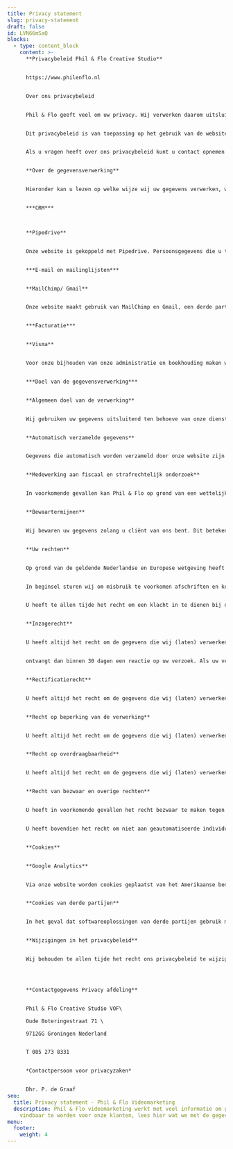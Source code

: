 ```yaml
---
title: Privacy statement
slug: privacy-statement
draft: false
id: LVN66mSaQ
blocks:
  - type: content_block
    content: >-
      **Privacybeleid Phil & Flo Creative Studio**


      https://www.philenflo.nl


      Over ons privacybeleid


      Phil & Flo geeft veel om uw privacy. Wij verwerken daarom uitsluitend gegevens die wij nodig hebben voor (het verbeteren van) onze dienstverlening en gaan zorgvuldig om met de informatie die wij over u en uw gebruik van onze diensten hebben verzameld. Wij stellen uw gegevens nooit voor commerciële doelstellingen ter beschikking aan derden.


      Dit privacybeleid is van toepassing op het gebruik van de website en de daarop ontsloten dienstverlening van Phil & Flo. De ingangsdatum voor de geldigheid van deze voorwaarden is **01-01-2021,** met het publiceren van een nieuwe versie vervalt de geldigheid van alle voorgaande versies. Dit privacybeleid beschrijft welke gegevens over u door ons worden verzameld, waar deze gegevens voor worden gebruikt en met wie en onder welke voorwaarden deze gegevens eventueel met derden kunnen worden gedeeld. Ook leggen wij aan u uit op welke wijze wij uw gegevens opslaan en hoe wij uw gegevens tegen misbruik beschermen en welke rechten u heeft met betrekking tot de door u aan ons verstrekte persoonsgegevens.


      Als u vragen heeft over ons privacybeleid kunt u contact opnemen met onze contactpersoon voor privacyzaken, u vindt de contactgegevens aan het einde van ons privacybeleid.


      **Over de gegevensverwerking**


      Hieronder kan u lezen op welke wijze wij uw gegevens verwerken, waar wij deze (laten) opslaan, welke beveiligingstechnieken wij gebruiken en voor wie de gegevens inzichtelijk zijn.


      ***CRM***



      **Pipedrive**


      Onze website is gekoppeld met Pipedrive. Persoonsgegevens die u ten behoeve van onze dienstverlening aan ons beschikbaar stelt, worden met deze partij gedeeld. Alleen wij hebben toegang tot uw gegevens om contact met u te kunnen opnemen, zij zullen uw gegevens nooit gebruiken voor een ander doel. Onze website maakt gebruik van beveiligingsmaatregelen, deze bestaan uit de toepassing van SSL-encryptie en een sterk wachtwoordbeleid.


      ***E-mail en mailinglijsten***


      **MailChimp/ Gmail**


      Onze website maakt gebruik van MailChimp en Gmail, een derde partij die het e-mailverkeer afkomstig van onze website en het verzenden van eventuele nieuwsbrieven afhandelt. Alle bevestigingsmails die u ontvangt van onze website en webformulieren worden verzonden via de servers van Gmail. MailChimp en Gmail zal uw naam en e-mailadres nooit voor eigen doeleinden gebruiken. Onderaan elke e-mail die geautomatiseerd via onze website is verzonden ziet u de ‘unsubscribe’ link. Als u hier op klikt zal u geen e-mail meer van onze website ontvangen. Dit kan de functionaliteit van onze website ernstig verminderen! Uw persoonsgegevens worden door MailChimp en Gmail beveiligd opgeslagen. MailChimp maakt gebruik van cookies en andere internettechnologieën die inzichtelijk maken of e-mails worden geopend en gelezen. MailChimp en Gmail behoudt zich het recht voor om uw gegevens te gebruiken voor het verder verbeteren van de dienstverlening en in het kader daarvan informatie met derden te delen.


      ***Facturatie***


      **Visma**


      Voor onze bijhouden van onze administratie en boekhouding maken wij gebruik van de diensten van Visma. Wij delen uw naam, adres en woonplaatsgegevens en details met betrekking tot uw bestelling. Deze gegevens worden gebruikt voor het administreren van verkoopfacturen. Uw persoonsgegevens worden beschermd verzonden en opgeslagen, Visma heeft de nodige technische en organisatorische maatregelen getroffen om uw gegevens te beschermen tegen verlies en ongeoorloofd gebruik. Visma is tot geheimhouding verplicht en zal uw gegevens vertrouwelijk behandelen. Visma gebruikt uw persoonsgegevens niet voor andere doeleinden dan hierboven beschreven.


      ***Doel van de gegevensverwerking***


      **Algemeen doel van de verwerking**


      Wij gebruiken uw gegevens uitsluitend ten behoeve van onze dienstverlening. Dat wil zeggen dat het doel van de verwerking altijd direct verband houdt met de opdracht die u verstrekt. Wij gebruiken uw gegevens niet voor (gerichte) marketing. Als u gegevens met ons deelt en wij gebruiken deze gegevens om - anders dan op uw verzoek - op een later moment contact met u op te nemen, vragen wij u hiervoor expliciet toestemming. Uw gegevens worden niet met derden gedeeld, anders dan om aan boekhoudkundige en overige administratieve verplichtingen te voldoen. Deze derden zijn allemaal tot geheimhouding gehouden op grond van de overeenkomst tussen hen en ons of een eed of wettelijke verplichting.


      **Automatisch verzamelde gegevens**


      Gegevens die automatisch worden verzameld door onze website zijn analytisch en niet te herleiden tot één individu, ook slaan we geen IP-data op, conform de AVG. Deze gegevens zoals webbrowser en besturingssysteem zijn geen persoonsgegevens.


      **Medewerking aan fiscaal en strafrechtelijk onderzoek**


      In voorkomende gevallen kan Phil & Flo op grond van een wettelijke verplichting worden gehouden tot het delen van uw gegevens in verband met fiscaal of strafrechtelijk onderzoek van overheidswege. In een dergelijk geval zijn wij gedwongen uw gegevens te delen, maar wij zullen ons binnen de mogelijkheden die de wet ons biedt daartegen verzetten.


      **Bewaartermijnen**


      Wij bewaren uw gegevens zolang u cliënt van ons bent. Dit betekent dat wij uw klantprofiel bewaren totdat u aangeeft dat u niet langer van onze diensten gebruik wenst te maken. Als u dit bij ons aangeeft zullen wij dit tevens opvatten als een vergeetverzoek. Op grond van toepasselijke administratieve verplichtingen dienen wij facturen met uw (persoons)gegevens te bewaren, deze gegevens zullen wij dus voor zolang de toepasselijke termijn loopt bewaren. Medewerkers hebben echter geen toegang meer tot uw cliëntprofiel en documenten die wij naar aanleiding van uw opdracht hebben vervaardigd.


      **Uw rechten**


      Op grond van de geldende Nederlandse en Europese wetgeving heeft u als betrokkene bepaalde rechten met betrekking tot de persoonsgegevens die door of namens ons worden verwerkt. Wij leggen u hieronder uit welke rechten dit zijn en hoe u zich op deze rechten kunt beroepen.


      In beginsel sturen wij om misbruik te voorkomen afschriften en kopieën van uw gegevens enkel naar uw bij ons reeds bekende e-mailadres. In het geval dat u de gegevens op een ander e-mailadres of bijvoorbeeld per post wenst te ontvangen, zullen wij u vragen zich te legitimeren. Wij houden een administratie bij van afgehandelde verzoeken, in het geval van een vergeetverzoek administreren wij geanonimiseerde gegevens. Alle afschriften en kopieën van gegevens ontvangt u in de machineleesbare gegevensindeling die wij binnen onze systemen hanteren.


      U heeft te allen tijde het recht om een klacht in te dienen bij de Autoriteit Persoonsgegevens als u vermoedt dat wij uw persoonsgegevens op een verkeerde manier gebruiken.


      **Inzagerecht**


      U heeft altijd het recht om de gegevens die wij (laten) verwerken en die betrekking hebben op uw persoon of daartoe herleidbaar zijn, in te zien. U kunt een verzoek met die strekking doen aan onze contactpersoon voor privacyzaken. U


      ontvangt dan binnen 30 dagen een reactie op uw verzoek. Als uw verzoek wordt ingewilligd sturen wij u op het bij ons bekende e-mailadres een kopie van alle gegevens met een overzicht van de verwerkers die deze gegevens onder zich hebben, onder vermelding van de categorie waaronder wij deze gegevens hebben opgeslagen.


      **Rectificatierecht**


      U heeft altijd het recht om de gegevens die wij (laten) verwerken en die betrekking hebben op uw persoon of daartoe herleidbaar zijn, te laten aanpassen. U kunt een verzoek met die strekking doen aan onze contactpersoon voor privacyzaken. U ontvangt dan binnen 30 dagen een reactie op uw verzoek. Als uw verzoek wordt ingewilligd sturen wij u op het bij ons bekende e-mailadres een bevestiging dat de gegevens zijn aangepast.


      **Recht op beperking van de verwerking**


      U heeft altijd het recht om de gegevens die wij (laten) verwerken die betrekking hebben op uw persoon of daartoe herleidbaar zijn, te beperken. U kunt een verzoek met die strekking doen aan onze contactpersoon voor privacyzaken. U ontvangt dan binnen 30 dagen een reactie op uw verzoek. Als uw verzoek wordt ingewilligd sturen wij u op het bij ons bekende e-mailadres een bevestiging dat de gegevens tot u de beperking opheft niet langer worden verwerkt.


      **Recht op overdraagbaarheid**


      U heeft altijd het recht om de gegevens die wij (laten) verwerken en die betrekking hebben op uw persoon of daartoe herleidbaar zijn, door een andere partij te laten uitvoeren. U kunt een verzoek met die strekking doen aan onze contactpersoon voor privacyzaken. U ontvangt dan binnen 30 dagen een reactie op uw verzoek. Als uw verzoek wordt ingewilligd sturen wij u op het bij ons bekende e-mailadres afschriften of kopieën van alle gegevens over u die wij hebben verwerkt of in opdracht van ons door andere verwerkers of derden zijn verwerkt. Naar alle waarschijnlijkheid kunnen wij in een dergelijk geval de dienstverlening niet langer voortzetten, omdat de veilige koppeling van databestanden dan niet langer kan worden gegarandeerd.


      **Recht van bezwaar en overige rechten**


      U heeft in voorkomende gevallen het recht bezwaar te maken tegen de verwerking van uw persoonsgegevens door of in opdracht van Phil & Flo. Als u bezwaar maakt zullen wij onmiddellijk de gegevensverwerking staken in afwachting van de afhandeling van uw bezwaar. Is uw bezwaar gegrond dat zullen wij afschriften en/of kopieën van gegevens die wij (laten) verwerken aan u ter beschikking stellen en daarna de verwerking blijvend staken.


      U heeft bovendien het recht om niet aan geautomatiseerde individuele besluitvorming of profiling te worden onderworpen. Wij verwerken uw gegevens niet op zodanige wijze dat dit recht van toepassing is. Bent u van mening dat dit wel zo is, neem dan contact op met onze contactpersoon voor privacyzaken.


      **Cookies**


      **Google Analytics**


      Via onze website worden cookies geplaatst van het Amerikaanse bedrijf Google, als deel van de “Analytics”-dienst. Wij gebruiken deze dienst om bij te houden en rapportages te krijgen over hoe bezoekers de website gebruiken. Deze verwerker is mogelijk verplicht op grond van geldende wet- en regelgeving inzage te geven in deze gegevens. Wij verzamelen informatie over uw surfgedrag en delen deze gegevens met Google. Google kan deze informatie in samenhang met andere datasets interpreteren en op die manier uw bewegingen op het internet volgen. Google gebruikt deze informatie voor het aanbieden van onder andere gerichte advertenties (Adwords) en overige Google- diensten en producten.


      **Cookies van derde partijen**


      In het geval dat softwareoplossingen van derde partijen gebruik maken van cookies is dit vermeld in deze privacyverklaring.


      **Wijzigingen in het privacybeleid**


      Wij behouden te allen tijde het recht ons privacybeleid te wijzigen. Op deze pagina vindt u echter altijd de meest recente versie. Als het nieuwe privacybeleid gevolgen heeft voor de wijze waarop wij reeds verzamelde gegevens met betrekking tot u verwerken, dan brengen wij u daarvan per e-mail op de hoogte.




      **Contactgegevens Privacy afdeling**


      Phil & Flo Creative Studio VOF\

      Oude Boteringestraat 71 \

      9712GG Groningen Nederland


      T 085 273 8331


      *Contactpersoon voor privacyzaken*


      Dhr. P. de Graaf
seo:
  title: Privacy statement - Phil & Flo Videomarketing
  description: Phil & Flo videomarketing werkt met veel informatie om goed
    vindbaar te worden voor onze klanten, lees hier wat we met de gegevens doen.
menu:
  footer:
    weight: 4
---
```

